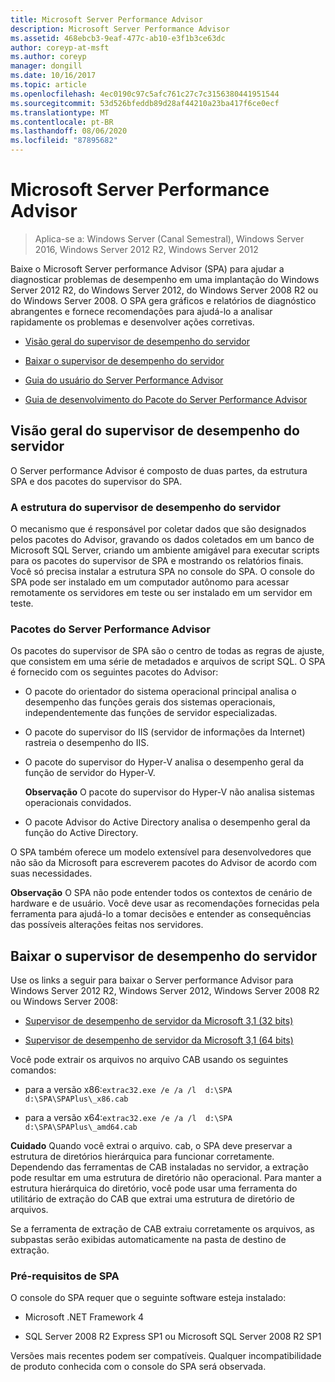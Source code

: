 ```yaml
---
title: Microsoft Server Performance Advisor
description: Microsoft Server Performance Advisor
ms.assetid: 468ebcb3-9eaf-477c-ab10-e3f1b3ce63dc
author: coreyp-at-msft
ms.author: coreyp
manager: dongill
ms.date: 10/16/2017
ms.topic: article
ms.openlocfilehash: 4ec0190c97c5afc761c27c7c3156380441951544
ms.sourcegitcommit: 53d526bfeddb89d28af44210a23ba417f6ce0ecf
ms.translationtype: MT
ms.contentlocale: pt-BR
ms.lasthandoff: 08/06/2020
ms.locfileid: "87895682"
---
```

# <a name="microsoft-server-performance-advisor"></a>Microsoft Server Performance Advisor

>Aplica-se a: Windows Server (Canal Semestral), Windows Server 2016, Windows Server 2012 R2, Windows Server 2012

Baixe o Microsoft Server performance Advisor (SPA) para ajudar a diagnosticar problemas de desempenho em uma implantação do Windows Server 2012 R2, do Windows Server 2012, do Windows Server 2008 R2 ou do Windows Server 2008. O SPA gera gráficos e relatórios de diagnóstico abrangentes e fornece recomendações para ajudá-lo a analisar rapidamente os problemas e desenvolver ações corretivas.

-   [Visão geral do supervisor de desempenho do servidor](#bkmk-aboutspa)

-   [Baixar o supervisor de desempenho do servidor](#bkmk-downloadspa)

-   [Guia do usuário do Server Performance Advisor](server-performance-advisor-users-guide.md)

-   [Guia de desenvolvimento do Pacote do Server Performance Advisor](server-performance-advisor-pack-development-guide.md)

## <a name="overview-of-server-performance-advisor"></a><a href="" id="bkmk-aboutspa"></a>Visão geral do supervisor de desempenho do servidor

O Server performance Advisor é composto de duas partes, da estrutura SPA e dos pacotes do supervisor do SPA.

### <a name="the-server-performance-advisor-framework"></a>A estrutura do supervisor de desempenho do servidor

O mecanismo que é responsável por coletar dados que são designados pelos pacotes do Advisor, gravando os dados coletados em um banco de Microsoft SQL Server, criando um ambiente amigável para executar scripts para os pacotes do supervisor de SPA e mostrando os relatórios finais. Você só precisa instalar a estrutura SPA no console do SPA. O console do SPA pode ser instalado em um computador autônomo para acessar remotamente os servidores em teste ou ser instalado em um servidor em teste.

### <a name="server-performance-advisor-packs"></a>Pacotes do Server Performance Advisor

Os pacotes do supervisor de SPA são o centro de todas as regras de ajuste, que consistem em uma série de metadados e arquivos de script SQL. O SPA é fornecido com os seguintes pacotes do Advisor:

-   O pacote do orientador do sistema operacional principal analisa o desempenho das funções gerais dos sistemas operacionais, independentemente das funções de servidor especializadas.

-   O pacote do supervisor do IIS (servidor de informações da Internet) rastreia o desempenho do IIS.

-   O pacote do supervisor do Hyper-V analisa o desempenho geral da função de servidor do Hyper-V.

    **Observação** O pacote do supervisor do Hyper-V não analisa sistemas operacionais convidados.



-   O pacote Advisor do Active Directory analisa o desempenho geral da função do Active Directory.

O SPA também oferece um modelo extensível para desenvolvedores que não são da Microsoft para escreverem pacotes do Advisor de acordo com suas necessidades.

**Observação** O SPA não pode entender todos os contextos de cenário de hardware e de usuário. Você deve usar as recomendações fornecidas pela ferramenta para ajudá-lo a tomar decisões e entender as consequências das possíveis alterações feitas nos servidores.



## <a name="download-server-performance-advisor"></a><a href="" id="bkmk-downloadspa"></a>Baixar o supervisor de desempenho do servidor


Use os links a seguir para baixar o Server performance Advisor para Windows Server 2012 R2, Windows Server 2012, Windows Server 2008 R2 ou Windows Server 2008:

-   [Supervisor de desempenho de servidor da Microsoft 3,1 (32 bits)](https://go.microsoft.com/fwlink/p/?linkid=327751)

-   [Supervisor de desempenho de servidor da Microsoft 3,1 (64 bits)](https://go.microsoft.com/fwlink/p/?linkid=327752)

Você pode extrair os arquivos no arquivo CAB usando os seguintes comandos:

-   para a versão x86:`extrac32.exe /e /a /l  d:\SPA   d:\SPA\SPAPlus\_x86.cab`

-   para a versão x64:`extrac32.exe /e /a /l  d:\SPA   d:\SPA\SPAPlus\_amd64.cab`

**Cuidado** Quando você extrai o arquivo. cab, o SPA deve preservar a estrutura de diretórios hierárquica para funcionar corretamente. Dependendo das ferramentas de CAB instaladas no servidor, a extração pode resultar em uma estrutura de diretório não operacional. Para manter a estrutura hierárquica do diretório, você pode usar uma ferramenta do utilitário de extração do CAB que extrai uma estrutura de diretório de arquivos.

Se a ferramenta de extração de CAB extraiu corretamente os arquivos, as subpastas serão exibidas automaticamente na pasta de destino de extração.

### <a name="spa-prerequisites"></a>Pré-requisitos de SPA

O console do SPA requer que o seguinte software esteja instalado:

-   Microsoft .NET Framework 4

-   SQL Server 2008 R2 Express SP1 ou Microsoft SQL Server 2008 R2 SP1

Versões mais recentes podem ser compatíveis. Qualquer incompatibilidade de produto conhecida com o console do SPA será observada.
